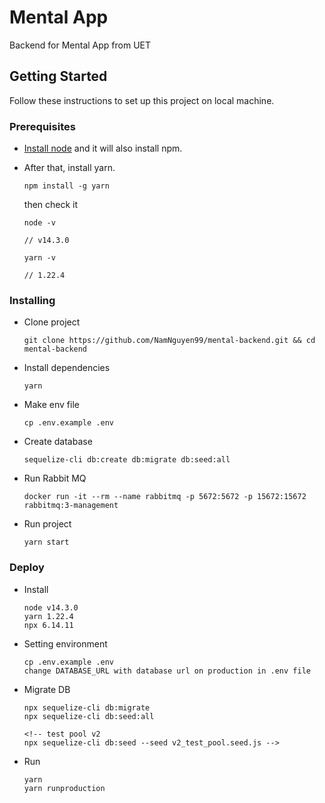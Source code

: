 # Mental App
Backend for Mental App from UET
## Getting Started

Follow these instructions to set up this project on local machine.

### Prerequisites

- [Install node](https://nodejs.org/en/download/) and it will also install npm.
- After that, install yarn.

  ```
  npm install -g yarn
  ```

  then check it

  ```
  node -v

  // v14.3.0

  yarn -v

  // 1.22.4
  ```

### Installing
- Clone project
  ```
  git clone https://github.com/NamNguyen99/mental-backend.git && cd mental-backend
  ```
- Install dependencies
  ```
  yarn
  ```
- Make env file

  ```
  cp .env.example .env
  ```
- Create database

  ```
  sequelize-cli db:create db:migrate db:seed:all
  ```
  
- Run Rabbit MQ
  ```
  docker run -it --rm --name rabbitmq -p 5672:5672 -p 15672:15672 rabbitmq:3-management
  ```

- Run project
  ```
  yarn start
  ```

### Deploy
- Install
  ```
  node v14.3.0
  yarn 1.22.4
  npx 6.14.11
  ```
- Setting environment
  ```
  cp .env.example .env
  change DATABASE_URL with database url on production in .env file
  ```
- Migrate DB
  ```
  npx sequelize-cli db:migrate
  npx sequelize-cli db:seed:all
  
  <!-- test pool v2
  npx sequelize-cli db:seed --seed v2_test_pool.seed.js -->
  ```
- Run
  ```
  yarn
  yarn runproduction
  ```